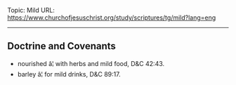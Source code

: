 Topic: Mild
URL: https://www.churchofjesuschrist.org/study/scriptures/tg/mild?lang=eng

---

## Doctrine and Covenants

- nourished â¦ with herbs and mild food, D&C 42:43.
- barley â¦ for mild drinks, D&C 89:17.


